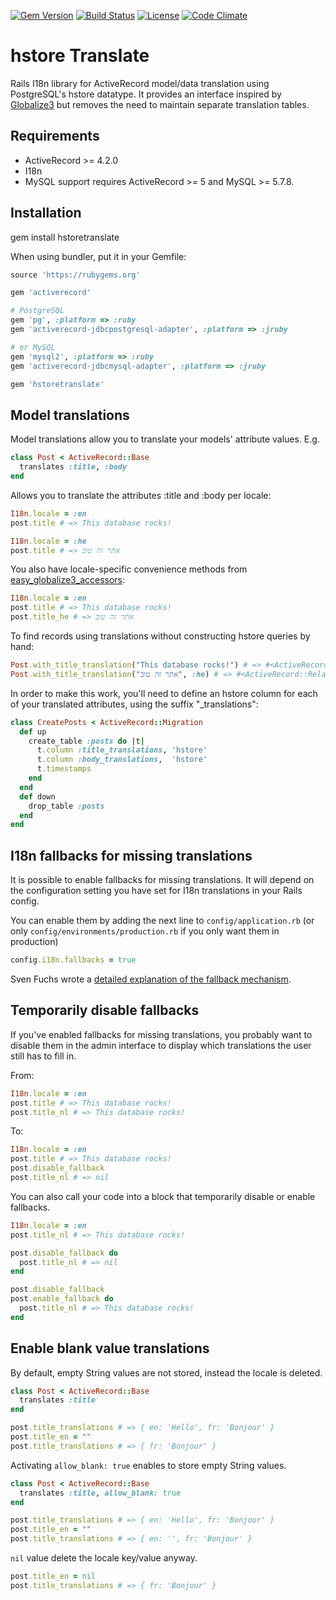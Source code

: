 [![Gem Version](https://badge.fury.io/rb/hstoretranslate.svg)](https://badge.fury.io/rb/hstoretranslate)
[![Build Status](https://api.travis-ci.org/cfabianski/hstoretranslate.png)](https://travis-ci.org/cfabianski/hstoretranslate)
[![License](http://img.shields.io/badge/license-mit-brightgreen.svg)](COPYRIGHT)
[![Code Climate](https://codeclimate.com/github/cfabianski/hstoretranslate.png)](https://codeclimate.com/github/cfabianski/hstoretranslate)

# hstore Translate

Rails I18n library for ActiveRecord model/data translation using PostgreSQL's
hstore datatype. It provides an interface inspired by
[Globalize3](https://github.com/svenfuchs/globalize3) but removes the need to
maintain separate translation tables.

## Requirements

- ActiveRecord >= 4.2.0
- I18n
- MySQL support requires ActiveRecord >= 5 and MySQL >= 5.7.8.

## Installation

gem install hstoretranslate

When using bundler, put it in your Gemfile:

```ruby
source 'https://rubygems.org'

gem 'activerecord'

# PostgreSQL
gem 'pg', :platform => :ruby
gem 'activerecord-jdbcpostgresql-adapter', :platform => :jruby

# or MySQL
gem 'mysql2', :platform => :ruby
gem 'activerecord-jdbcmysql-adapter', :platform => :jruby

gem 'hstoretranslate'
```

## Model translations

Model translations allow you to translate your models' attribute values. E.g.

```ruby
class Post < ActiveRecord::Base
  translates :title, :body
end
```

Allows you to translate the attributes :title and :body per locale:

```ruby
I18n.locale = :en
post.title # => This database rocks!

I18n.locale = :he
post.title # => אתר זה טוב
```

You also have locale-specific convenience methods from [easy_globalize3_accessors](https://github.com/paneq/easy_globalize3_accessors):

```ruby
I18n.locale = :en
post.title # => This database rocks!
post.title_he # => אתר זה טוב
```

To find records using translations without constructing hstore queries by hand:

```ruby
Post.with_title_translation("This database rocks!") # => #<ActiveRecord::Relation ...>
Post.with_title_translation("אתר זה טוב", :he) # => #<ActiveRecord::Relation ...>
```

In order to make this work, you'll need to define an hstore column for each of
your translated attributes, using the suffix "\_translations":

```ruby
class CreatePosts < ActiveRecord::Migration
  def up
    create_table :posts do |t|
      t.column :title_translations, 'hstore'
      t.column :body_translations,  'hstore'
      t.timestamps
    end
  end
  def down
    drop_table :posts
  end
end
```

## I18n fallbacks for missing translations

It is possible to enable fallbacks for missing translations. It will depend
on the configuration setting you have set for I18n translations in your Rails
config.

You can enable them by adding the next line to `config/application.rb` (or
only `config/environments/production.rb` if you only want them in production)

```ruby
config.i18n.fallbacks = true
```

Sven Fuchs wrote a [detailed explanation of the fallback
mechanism](https://github.com/svenfuchs/i18n/wiki/Fallbacks).

## Temporarily disable fallbacks

If you've enabled fallbacks for missing translations, you probably want to disable
them in the admin interface to display which translations the user still has to
fill in.

From:

```ruby
I18n.locale = :en
post.title # => This database rocks!
post.title_nl # => This database rocks!
```

To:

```ruby
I18n.locale = :en
post.title # => This database rocks!
post.disable_fallback
post.title_nl # => nil
```

You can also call your code into a block that temporarily disable or enable fallbacks.

```ruby
I18n.locale = :en
post.title_nl # => This database rocks!

post.disable_fallback do
  post.title_nl # => nil
end

post.disable_fallback
post.enable_fallback do
  post.title_nl # => This database rocks!
end
```

## Enable blank value translations

By default, empty String values are not stored, instead the locale is deleted.

```ruby
class Post < ActiveRecord::Base
  translates :title
end

post.title_translations # => { en: 'Hello', fr: 'Bonjour' }
post.title_en = ""
post.title_translations # => { fr: 'Bonjour' }
```

Activating `allow_blank: true` enables to store empty String values.

```ruby
class Post < ActiveRecord::Base
  translates :title, allow_blank: true
end

post.title_translations # => { en: 'Hello', fr: 'Bonjour' }
post.title_en = ""
post.title_translations # => { en: '', fr: 'Bonjour' }
```

`nil` value delete the locale key/value anyway.

```ruby
post.title_en = nil
post.title_translations # => { fr: 'Bonjour' }
```

